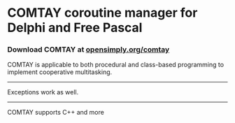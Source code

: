 # COMTAY coroutine manager for Delphi and Free Pascal
### Download COMTAY at [opensimply.org/comtay](https://opensimply.org/comtay/) 
COMTAY is applicable to both procedural and class-based programming to implement cooperative multitasking. 
***
Exceptions work as well.
***
COMTAY supports C++ and more
